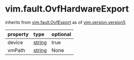 vim.fault.OvfHardwareExport
===========================
inherits from [vim.fault.OvfExport](docs/vim.fault.OvfExport.md)
as of [vim.version.version5](docs/vim.version.md)

| property | type | optional |
|:---------|:-----|:---------|
| device | [string](string.md "string") | true |
| vmPath | [string](string.md "string") | None |
